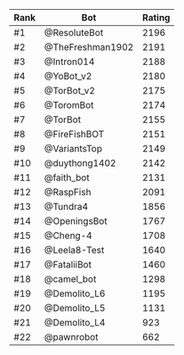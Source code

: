 Rank|Bot|Rating
---|---|---
#1|@ResoluteBot|2196
#2|@TheFreshman1902|2191
#3|@Intron014|2188
#4|@YoBot_v2|2180
#5|@TorBot_v2|2175
#6|@ToromBot|2174
#7|@TorBot|2155
#8|@FireFishBOT|2151
#9|@VariantsTop|2149
#10|@duythong1402|2142
#11|@faith_bot|2131
#12|@RaspFish|2091
#13|@Tundra4|1856
#14|@OpeningsBot|1767
#15|@Cheng-4|1708
#16|@Leela8-Test|1640
#17|@FataliiBot|1460
#18|@camel_bot|1298
#19|@Demolito_L6|1195
#20|@Demolito_L5|1131
#21|@Demolito_L4|923
#22|@pawnrobot|662
